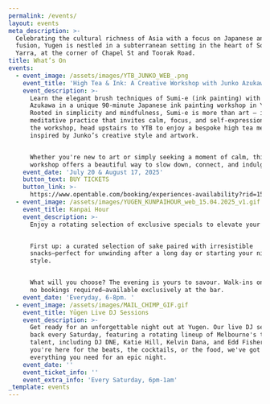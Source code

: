 ```yaml
---
permalink: /events/
layout: events
meta_description: >-
  Celebrating the cultural richness of Asia with a focus on Japanese and Asian
  fusion, Yugen is nestled in a subterranean setting in the heart of South
  Yarra, at the corner of Chapel St and Toorak Road.
title: What’s On
events:
  - event_image: /assets/images/YTB_JUNKO_WEB_.png
    event_title: 'High Tea & Ink: A Creative Workshop with Junko Azukawa (SOLD OUT)'
    event_description: >-
      Learn the elegant brush techniques of Sumi-e (ink painting) with Junko
      Azukawa in a unique 90-minute Japanese ink painting workshop in Yugen.
      Rooted in simplicity and mindfulness, Sumi-e is more than art — it’s a
      meditative practice that invites calm, focus, and self-expression. After
      the workshop, head upstairs to YTB to enjoy a bespoke high tea menu,
      inspired by Junko’s creative style and artwork.


      Whether you're new to art or simply seeking a moment of calm, this
      workshop offers a beautiful way to slow down, connect, and indulge.
    event_date: 'July 20 & August 17, 2025'
    button_text: BUY TICKETS
    button_link: >-
      https://www.opentable.com/booking/experiences-availability?rid=158744&restref=158744&experienceId=505537&utm_source=external&utm_medium=referral&utm_campaign=shared
  - event_image: /assets/images/YUGEN_KUNPAIHOUR_web_15.04.2025_v1.gif
    event_title: Kanpai Hour
    event_description: >-
      Enjoy a rotating selection of exclusive specials to elevate your evening.


      First up: a curated selection of sake paired with irresistible
      snacks—perfect for unwinding after a long day or starting your night in
      style.


      What will you choose? The evening is yours to savour. Walk-ins only, with
      no bookings required—available exclusively at the bar.
    event_date: 'Everyday, 6-8pm. '
  - event_image: /assets/images/MAIL_CHIMP_GIF.gif
    event_title: Yūgen Live DJ Sessions
    event_description: >-
      Get ready for an unforgettable night out at Yugen. Our live DJ sets are
      back every Saturday, featuring a rotating lineup of Melbourne's top
      talent, including DJ DNE, Katie Hill, Kelvin Dana, and Edd Fisher. Whether
      you're here for the beats, the cocktails, or the food, we've got
      everything you need for an epic night.
    event_date: ''
    event_ticket_info: ''
    event_extra_info: 'Every Saturday, 6pm-1am'
_template: events
---
```


